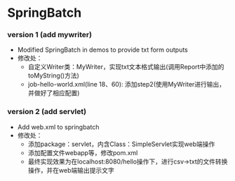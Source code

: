 # SpringBatch
### version 1 (add mywriter)
 - Modified SpringBatch in demos to provide txt form outputs
 - 修改处：
   - 自定义Writer类：MyWriter，实现txt文本格式输出(调用Report中添加的toMyString()方法)
   - job-hello-world.xml(line 18、60): 添加step2(使用MyWriter进行输出，并做好了相应配置)
### version 2 (add servlet)
 - Add web.xml to springbatch
 - 修改处：
   - 添加package：servlet，内含Class：SimpleServlet实现web端操作
   - 添加配置文件webapp等，修改pom.xml
   - 最终实现效果为在localhost:8080/hello操作下，进行csv->txt的文件转换操作，并在web端输出提示文字
